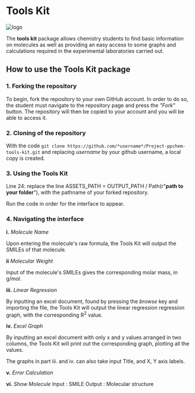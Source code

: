 # Tools Kit
![logo](https://github.com/sgrunber/Project-ppchem-tools-kit/assets/160881864/2e4590b3-7015-4f69-9746-d950e87a7f8f)


The **tools kit** package allows chemistry students to find basic information on molecules as well as providing an easy access to some graphs and calculations required in the experimental laboratories carried out.


## How to use the Tools Kit package

### 1. Forking the repository
To begin, fork the repository to your own GitHub account.
In order to do so, the student must navigate to the repository page and press the *"Fork"* button. The repository will then be copied to your account and you will be able to access it.

### 2. Cloning of the repository

With the code `git clone https://github.com/*username*/Project-ppchem-tools-kit.git` and replacing *username* by your github username, a local copy is created.

### 3. Using the Tools Kit

Line 24: replace the line ASSETS_PATH = OUTPUT_PATH / Path(r"**path to your folder**"), with the pathname of your forked repository.

Run the code in order for the interface to appear.

### 4. Navigating the interface
**i.** *Molecule Name*

Upon entering the molecule's raw formula, the Tools Kit will output the SMILEs of that molecule.

**ii** *Molecular Weight*

Input of the molecule's SMILEs gives the corresponding molar mass, in g/mol.

**iii.** *Linear Regression* 

By inputting an excel document, found by pressing the *browse* key and importing the file, the Tools Kit will output the linear regression regression graph, with the corresponding R<sup>2</sup> value.

**iv.** *Excel Graph*

By inputting an excel document with only x and y values arranged in two columns, the Tools Kit will print out the corresponding graph, plotting all the values.

The graphs in part iii. and iv. can also take input Title, and X, Y axis labels. 

**v.** *Error Calculation*


**vi.** *Show Molecule*
Input : SMILE
Output : Molecular structure
